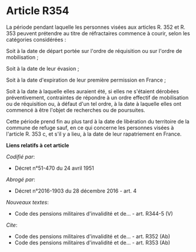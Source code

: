 # Article R354

La période pendant laquelle les personnes visées aux articles R. 352 et R. 353 peuvent prétendre au titre de réfractaires
commence à courir, selon les catégories considérées :

Soit à la date de départ portée sur l'ordre de réquisition ou sur l'ordre de mobilisation ;

Soit à la date de leur évasion ;

Soit à la date d'expiration de leur première permission en France ;

Soit à la date à laquelle elles auraient été, si elles ne s'étaient dérobées préventivement, contraintes de répondre à un
ordre effectif de mobilisation ou de réquisition ou, à défaut d'un tel ordre, à la date à laquelle elles ont commencé à être
l'objet de recherches ou de poursuites.

Cette période prend fin au plus tard à la date de libération du territoire de la commune de refuge sauf, en ce qui concerne
les personnes visées à l'article R. 353 c, et s'il y a lieu, à la date de leur rapatriement en France.

**Liens relatifs à cet article**

_Codifié par_:

  - Décret n°51-470 du 24 avril 1951

_Abrogé par_:

  - Décret n°2016-1903 du 28 décembre 2016 - art. 4

_Nouveaux textes_:

  - Code des pensions militaires d'invalidité et de... - art. R344-5 (V)

_Cite_:

  - Code des pensions militaires d'invalidité et de... - art. R352 (Ab)
  - Code des pensions militaires d'invalidité et de... - art. R353 (Ab)
